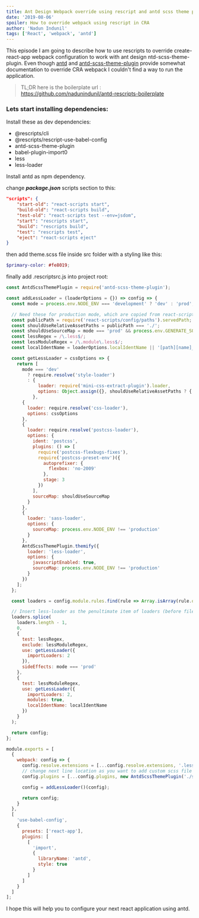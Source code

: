 ```yaml
---
title: Ant Design Webpack override using rescript and antd scss theme plugin
date: '2019-08-06'
spoiler: How to override webpack using rescript in CRA
author: 'Nadun Indunil'
tags: ['React', 'webpack', 'antd']
---
```


This episode I am going to describe how to use rescripts to override create-react-app webpack configuration to work with ant design ntd-scss-theme-plugin. Even though [antd](https://ant.design/docs/react/use-with-create-react-app) and [antd-scss-theme-plugin](https://github.com/intoli/antd-scss-theme-plugin) provide somewhat documentation to override CRA webpack I couldn't find a way to run the application.

> TL;DR here is the boilerplate url : https://github.com/nadunindunil/antd-rescripts-boilerplate

### Lets start installing dependencies:

Install these as dev dependencies:
- @rescripts/cli
- @rescripts/rescript-use-babel-config
- antd-scss-theme-plugin
- babel-plugin-import0
- less
- less-loader

Install antd as npm dependency.

change ***package.json*** scripts section to this:

```json
"scripts": {
    "start-old": "react-scripts start",
    "build-old": "react-scripts build",
    "test-old": "react-scripts test --env=jsdom",
    "start": "rescripts start",
    "build": "rescripts build",
    "test": "rescripts test",
    "eject": "react-scripts eject"
}
```

then add theme.scss file inside src folder with a styling like this:

```scss
$primary-color: #fe8019;
```

finally add .rescriptsrc.js into project root:

```js
const AntdScssThemePlugin = require('antd-scss-theme-plugin');

const addLessLoader = (loaderOptions = {}) => config => {
  const mode = process.env.NODE_ENV === 'development' ? 'dev' : 'prod';

  // Need these for production mode, which are copied from react-scripts
  const publicPath = require('react-scripts/config/paths').servedPath;
  const shouldUseRelativeAssetPaths = publicPath === './';
  const shouldUseSourceMap = mode === 'prod' && process.env.GENERATE_SOURCEMAP !== 'false';
  const lessRegex = /\.less$/;
  const lessModuleRegex = /\.module\.less$/;
  const localIdentName = loaderOptions.localIdentName || '[path][name]__[local]--[hash:base64:5]';

  const getLessLoader = cssOptions => {
    return [
      mode === 'dev'
        ? require.resolve('style-loader')
        : {
            loader: require('mini-css-extract-plugin').loader,
            options: Object.assign({}, shouldUseRelativeAssetPaths ? { publicPath: '../../' } : undefined)
          },
      {
        loader: require.resolve('css-loader'),
        options: cssOptions
      },
      {
        loader: require.resolve('postcss-loader'),
        options: {
          ident: 'postcss',
          plugins: () => [
            require('postcss-flexbugs-fixes'),
            require('postcss-preset-env')({
              autoprefixer: {
                flexbox: 'no-2009'
              },
              stage: 3
            })
          ],
          sourceMap: shouldUseSourceMap
        }
      },
      {
        loader: 'sass-loader',
        options: {
          sourceMap: process.env.NODE_ENV !== 'production'
        }
      },
      AntdScssThemePlugin.themify({
        loader: 'less-loader',
        options: {
          javascriptEnabled: true,
          sourceMap: process.env.NODE_ENV !== 'production'
        }
      })
    ];
  };

  const loaders = config.module.rules.find(rule => Array.isArray(rule.oneOf)).oneOf;

  // Insert less-loader as the penultimate item of loaders (before file-loader)
  loaders.splice(
    loaders.length - 1,
    0,
    {
      test: lessRegex,
      exclude: lessModuleRegex,
      use: getLessLoader({
        importLoaders: 2
      }),
      sideEffects: mode === 'prod'
    },
    {
      test: lessModuleRegex,
      use: getLessLoader({
        importLoaders: 2,
        modules: true,
        localIdentName: localIdentName
      })
    }
  );

  return config;
};

module.exports = [
  {
    webpack: config => {
      config.resolve.extensions = [...config.resolve.extensions, '.less'];
      // change next line location as you want to add custom scss file
      config.plugins = [...config.plugins, new AntdScssThemePlugin('./src/theme.scss')];

      config = addLessLoader()(config);

      return config;
    }
  },
  [
    'use-babel-config',
    {
      presets: ['react-app'],
      plugins: [
        [
          'import',
          {
            libraryName: 'antd',
            style: true
          }
        ]
      ]
    }
  ]
];
```

I hope this will help you to configure your next react application using antd.